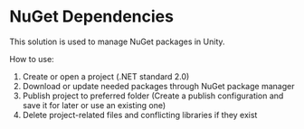 # NuGet Dependencies
This solution is used to manage NuGet packages in Unity.

How to use:
1. Create or open a project (.NET standard 2.0)
2. Download or update needed packages through NuGet package manager
3. Publish project to preferred folder (Create a publish configuration and save it for later or use an existing one)
4. Delete project-related files and conflicting libraries if they exist